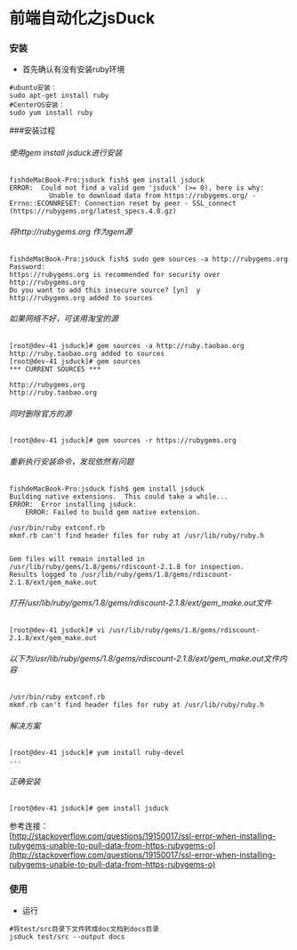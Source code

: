 # 前端自动化之jsDuck
  
### 安装
- 首先确认有没有安装ruby环境
```shell
#ubuntu安装：
sudo apt-get install ruby
#CenterOS安装：
sudo yum install ruby
```
###安装过程  

###### 使用gem install jsduck进行安装
```
fishdeMacBook-Pro:jsduck fish$ gem install jsduck
ERROR:  Could not find a valid gem 'jsduck' (>= 0), here is why:
          Unable to download data from https://rubygems.org/ - Errno::ECONNRESET: Connection reset by peer - SSL_connect (https://rubygems.org/latest_specs.4.8.gz)
```

###### 将http://rubygems.org 作为gem源
```
fishdeMacBook-Pro:jsduck fish$ sudo gem sources -a http://rubygems.org
Password:
https://rubygems.org is recommended for security over http://rubygems.org
Do you want to add this insecure source? [yn]  y
http://rubygems.org added to sources
```

###### 如果网络不好，可该用淘宝的源
```
[root@dev-41 jsduck]# gem sources -a http://ruby.taobao.org
http://ruby.taobao.org added to sources
[root@dev-41 jsduck]# gem sources
*** CURRENT SOURCES ***

http://rubygems.org
http://ruby.taobao.org
```

###### 同时删除官方的源
```
[root@dev-41 jsduck]# gem sources -r https://rubygems.org
```

###### 重新执行安装命令，发现依然有问题
```
fishdeMacBook-Pro:jsduck fish$ gem install jsduck
Building native extensions.  This could take a while...
ERROR:  Error installing jsduck:
	ERROR: Failed to build gem native extension.

/usr/bin/ruby extconf.rb
mkmf.rb can't find header files for ruby at /usr/lib/ruby/ruby.h


Gem files will remain installed in /usr/lib/ruby/gems/1.8/gems/rdiscount-2.1.8 for inspection.
Results logged to /usr/lib/ruby/gems/1.8/gems/rdiscount-2.1.8/ext/gem_make.out
```

###### 打开/usr/lib/ruby/gems/1.8/gems/rdiscount-2.1.8/ext/gem_make.out文件
```
[root@dev-41 jsduck]# vi /usr/lib/ruby/gems/1.8/gems/rdiscount-2.1.8/ext/gem_make.out
```

###### 以下为/usr/lib/ruby/gems/1.8/gems/rdiscount-2.1.8/ext/gem_make.out文件内容
```
/usr/bin/ruby extconf.rb
mkmf.rb can't find header files for ruby at /usr/lib/ruby/ruby.h
```

###### 解决方案
```
[root@dev-41 jsduck]# yum install ruby-devel
...
```

###### 正确安装
```
[root@dev-41 jsduck]# gem install jsduck
```

参考连接：  
[http://stackoverflow.com/questions/19150017/ssl-error-when-installing-rubygems-unable-to-pull-data-from-https-rubygems-o](http://stackoverflow.com/questions/19150017/ssl-error-when-installing-rubygems-unable-to-pull-data-from-https-rubygems-o)

### 使用
- 运行
```shell
#将test/src目录下文件转成doc文档到docs目录
jsduck test/src --output docs


```
